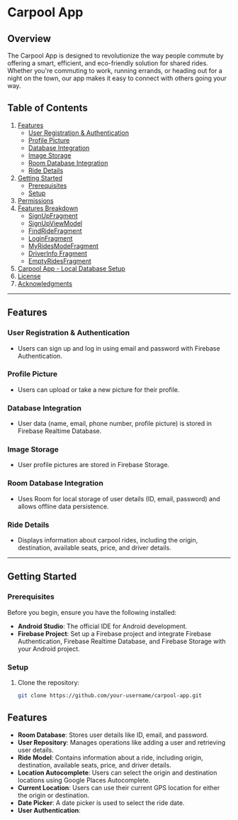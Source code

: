 # Carpool App 

## Overview

The Carpool App is designed to revolutionize the way people commute by
offering a smart, efficient, and eco-friendly solution for shared rides. Whether
you're commuting to work, running errands, or heading out for a night on
the town, our app makes it easy to connect with others going your way.

## Table of Contents

1. [Features](#features)
   - [User Registration & Authentication](#user-registration--authentication)
   - [Profile Picture](#profile-picture)
   - [Database Integration](#database-integration)
   - [Image Storage](#image-storage)
   - [Room Database Integration](#room-database-integration)
   - [Ride Details](#ride-details)
2. [Getting Started](#getting-started)
   - [Prerequisites](#prerequisites)
   - [Setup](#setup)
3. [Permissions](#permissions)
4. [Features Breakdown](#features-breakdown)
   - [SignUpFragment](#signupfragment)
   - [SignUpViewModel](#signupviewmodel)
   - [FindRideFragment](#findridefragment)
   - [LoginFragment](#loginfragment)
   - [MyRidesModeFragment](#myridesmodefragment)
   - [DriverInfo Fragment](#driverinfo-fragment)
   - [EmptyRidesFragment](#emptyridesfragment)
5. [Carpool App - Local Database Setup](#carpool-app---local-database-setup)
6. [License](#license)
7. [Acknowledgments](#acknowledgments)

---

## Features

### User Registration & Authentication
- Users can sign up and log in using email and password with Firebase Authentication.

### Profile Picture
- Users can upload or take a new picture for their profile.

### Database Integration
- User data (name, email, phone number, profile picture) is stored in Firebase Realtime Database.

### Image Storage
- User profile pictures are stored in Firebase Storage.

### Room Database Integration
- Uses Room for local storage of user details (ID, email, password) and allows offline data persistence.

### Ride Details
- Displays information about carpool rides, including the origin, destination, available seats, price, and driver details.

---

## Getting Started

### Prerequisites

Before you begin, ensure you have the following installed:

- **Android Studio**: The official IDE for Android development.
- **Firebase Project**: Set up a Firebase project and integrate Firebase Authentication, Firebase Realtime Database, and Firebase Storage with your Android project.

### Setup

1. Clone the repository:
   ```bash
   git clone https://github.com/your-username/carpool-app.git


## Features
- **Room Database**: Stores user details like ID, email, and password.
- **User Repository**: Manages operations like adding a user and retrieving user details.
- **Ride Model**: Contains information about a ride, including origin, destination, available seats, price, and driver details.
- **Location Autocomplete**: Users can select the origin and destination locations using Google Places Autocomplete.
- **Current Location**: Users can use their current GPS location for either the origin or destination.
- **Date Picker**: A date picker is used to select the ride date.
- **User Authentication**: 
